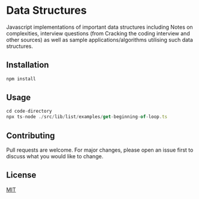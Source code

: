 # Data Structures
Javascript implementations of important data structures including Notes on complexities, interview questions (from Cracking the coding interview and other sources) as well as sample applications/algorithms utilising such data structures.

## Installation

```javascript
npm install
```

## Usage

```javascript
cd code-directory
npx ts-node ./src/lib/list/examples/get-beginning-of-loop.ts 
```

## Contributing
Pull requests are welcome. For major changes, please open an issue first to discuss what you would like to change.

## License
[MIT](https://choosealicense.com/licenses/mit/)